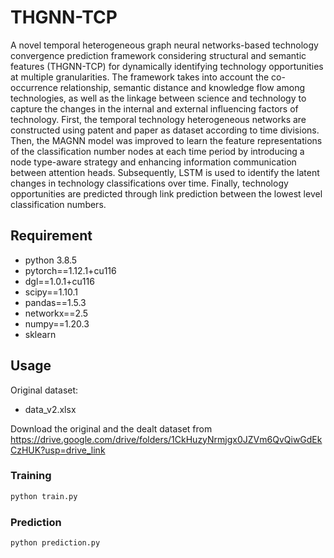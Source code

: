 # THGNN-TCP
A novel temporal heterogeneous graph neural networks-based technology convergence prediction framework considering structural and semantic features (THGNN-TCP) for dynamically identifying technology opportunities at multiple granularities.
The framework takes into account the co-occurrence relationship, semantic distance and knowledge flow among technologies, as well as the linkage between science and technology to capture the changes in the internal and external influencing factors of technology. First, the temporal technology heterogeneous networks are constructed using patent and paper as dataset according to time divisions. Then, the MAGNN model was improved to learn the feature representations of the classification number nodes at each time period by introducing a node type-aware strategy and enhancing information communication between attention heads. Subsequently, LSTM is used to identify the latent changes in technology classifications over time. Finally, technology opportunities are predicted through link prediction between the lowest level classification numbers.
## Requirement
* python 3.8.5
* pytorch==1.12.1+cu116
* dgl==1.0.1+cu116
* scipy==1.10.1
* pandas==1.5.3
* networkx==2.5
* numpy==1.20.3
* sklearn


## Usage
Original dataset:
* data_v2.xlsx

Download the original and the dealt dataset from https://drive.google.com/drive/folders/1CkHuzyNrmjgx0JZVm6QvQiwGdEkCzHUK?usp=drive_link

### Training
```python
python train.py
```
### Prediction
```python
python prediction.py
```
